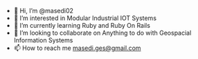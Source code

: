 - 👋 Hi, I’m @masedi02
- 👀 I’m interested in Modular Industrial IOT Systems
- 🌱 I’m currently learning Ruby and Ruby On Rails
- 💞️ I’m looking to collaborate on Anything to do with Geospacial Information Systems
- 📫 How to reach me masedi.ges@gmail.com

<!---
masedi02/masedi02 is a ✨ special ✨ repository because its `README.md` (this file) appears on your GitHub profile.
You can click the Preview link to take a look at your changes.
--->
